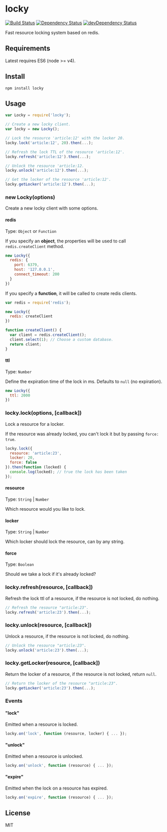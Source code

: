 # locky
[![Build Status](https://travis-ci.org/neoziro/locky.svg?branch=master)](https://travis-ci.org/neoziro/locky)
[![Dependency Status](https://david-dm.org/neoziro/locky.svg?theme=shields.io)](https://david-dm.org/neoziro/locky)
[![devDependency Status](https://david-dm.org/neoziro/locky/dev-status.svg?theme=shields.io)](https://david-dm.org/neoziro/locky#info=devDependencies)

Fast resource locking system based on redis.

## Requirements

Latest requires ES6 (node >= v4).

## Install

```
npm install locky
```

## Usage

```js
var Locky = require('locky');

// Create a new locky client.
var locky = new Locky();

// Lock the resource 'article:12' with the locker 20.
locky.lock('article:12', 20).then(...);

// Refresh the lock TTL of the resource 'article:12'.
locky.refresh('article:12').then(...);

// Unlock the resource 'article:12.
locky.unlock('article:12').then(...);

// Get the locker of the resource 'article:12'.
locky.getLocker('article:12').then(...);
```

### new Locky(options)

Create a new locky client with some options.

#### redis

Type: `Object` or `Function`

If you specify an **object**, the properties will be used to call `redis.createClient` method.

```js
new Locky({
  redis: {
    port: 6379,
    host: '127.0.0.1',
    connect_timeout: 200
  }
})
```

If you specify a **function**, it will be called to create redis clients.

```js
var redis = require('redis');

new Locky({
  redis: createClient
})

function createClient() {
  var client = redis.createClient();
  client.select(1); // Choose a custom database.
  return client;
}
```

#### ttl

Type: `Number`

Define the expiration time of the lock in ms. Defaults to `null` (no expiration).

```js
new Locky({
  ttl: 2000
})
```

### locky.lock(options, [callback])

Lock a resource for a locker.

If the resource was already locked,
you can't lock it but by passing `force: true`.

```js
locky.lock({
  resource: 'article:23',
  locker: 20,
  force: false
}).then(function (locked) {
  console.log(locked); // true the lock has been taken
});
```

#### resource

Type: `String` | `Number`

Which resource would you like to lock.

#### locker

Type: `String` | `Number`

Which locker should lock the resource, can by any string.

#### force

Type: `Boolean`

Should we take a lock if it's already locked?

### locky.refresh(resource, [callback])

Refresh the lock ttl of a resource, if the resource is not locked, do nothing.

```js
// Refresh the resource "article:23".
locky.refresh('article:23').then(...);
```

### locky.unlock(resource, [callback])

Unlock a resource, if the resource is not locked, do nothing.

```js
// Unlock the resource "article:23".
locky.unlock('article:23').then(...);
```

### locky.getLocker(resource, [callback])

Return the locker of a resource, if the resource is not locked, return `null`.

```js
// Return the locker of the resource "article:23".
locky.getLocker('article:23').then(...);
```

### Events

#### "lock"

Emitted when a resource is locked.

```js
locky.on('lock', function (resource, locker) { ... });
```

#### "unlock"

Emitted when a resource is unlocked.

```js
locky.on('unlock', function (resource) { ... });
```

#### "expire"

Emitted when the lock on a resource has expired.

```js
locky.on('expire', function (resource) { ... });
```

## License

MIT

